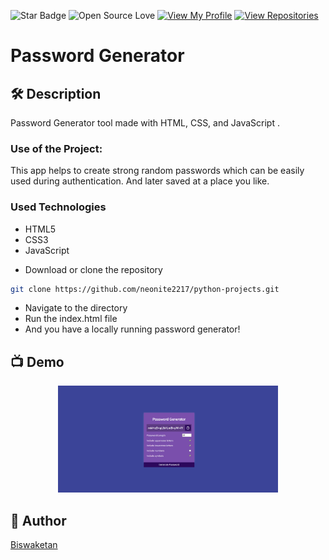 ![Star Badge](https://img.shields.io/static/v1?label=%F0%9F%8C%9F&message=If%20Useful&style=style=flat&color=BC4E99)
![Open Source Love](https://badges.frapsoft.com/os/v1/open-source.svg?v=103)
[![View My Profile](https://img.shields.io/badge/View-My_Profile-green?logo=GitHub)](https://github.com/neonite2217)
[![View Repositories](https://img.shields.io/badge/View-My_Repositories-blue?logo=GitHub)](https://github.com/neonite2217?tab=repositories)

<h1>Password Generator </h1>

## 🛠️ Description
<p>Password Generator tool made with HTML, CSS, and JavaScript .</p>

### Use of the Project:

<p>This app helps to create strong random passwords which can be easily used during authentication. And later saved at a place you like. </p>

<h3>Used Technologies</h3>
<ul>
  <li>HTML5</li>
  <li>CSS3</li>
  <li>JavaScript</li>
</ul>

- Download or clone the repository

```sh
git clone https://github.com/neonite2217/python-projects.git
```

- Navigate to the directory
- Run the index.html file
- And you have a locally running password generator!

## 📺 Demo
<p align="center">
<img src="image.png" width=70% height=70%>

## 🤖 Author
[Biswaketan](https://github.com/neonite2217/)
